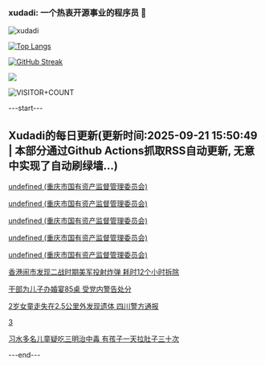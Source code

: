 ### xudadi: 一个热衷开源事业的程序员 👋

![xudadi](https://github-readme-stats-git-masterorgs-github-readme-stats-team.vercel.app/api?username=xudadi)

[![Top Langs](https://github-readme-stats.vercel.app/api/top-langs/?username=xudadi)](https://github.com/anuraghazra/github-readme-stats)

[![GitHub Streak](https://streak-stats.demolab.com?user=xudadi&locale=zh_Hans)](https://git.io/streak-stats)

![](https://raw.githubusercontent.com/xudadi/xudadi/main/assets/github-contribution-grid-snake.svg)

![VISITOR+COUNT](https://komarev.com/ghpvc/?username=xudadi&label=VISITOR+COUNT)


---start---

## Xudadi的每日更新(更新时间:2025-09-21 15:50:49 | 本部分通过Github Actions抓取RSS自动更新, 无意中实现了自动刷绿墙...)

[undefined (重庆市国有资产监督管理委员会)](https://dadilab.github.io/feeds/all.xml)

[undefined (重庆市国有资产监督管理委员会)](https://dadilab.github.io/feeds/all.xml)

[undefined (重庆市国有资产监督管理委员会)](https://dadilab.github.io/feeds/all.xml)

[undefined (重庆市国有资产监督管理委员会)](https://dadilab.github.io/feeds/all.xml)

[undefined (重庆市国有资产监督管理委员会)](https://dadilab.github.io/feeds/all.xml)

[香港闹市发现二战时期美军投射炸弹 耗时12个小时拆除](https://m.163.com/news/article/K9VHCT520550A0OW.html)

[干部为儿子办婚宴85桌 受党内警告处分](https://m.163.com/news/article/K9VUT4E70514R9P4.html)

[2岁女童走失在2.5公里外发现遗体 四川警方通报](https://m.163.com/news/article/K9VSHALL0534A4SC.html)

[3](https://m.163.com/touch/news/sub/domestic)

[习水多名儿童疑吃三明治中毒 有孩子一天拉肚子三十次](https://m.163.com/news/article/K9VPF5GQ053469LG.html)

---end---
